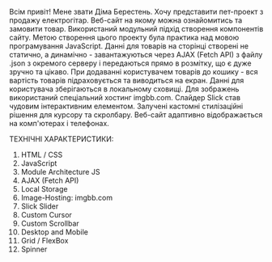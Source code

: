 Всім привіт! Мене звати Діма Берестень. Хочу представити пет-проект з продажу електрогітар. Веб-сайт на якому можна ознайомитись та замовити товар. Використаний модульний підхід створення компонентів сайту. Метою створення цього проекту була практика над мовою програмування JavaScript. Данні для товарів на сторінці створені не статично, а динамічно - завантажуються через AJAX (Fetch API) з файлу .json з окремого серверу і передаються прямо в розмітку, що є дуже зручно та цікаво. При додаванні користувачем товарів до кошику - вся вартість товарів підраховується та виводиться на екран. Данні для користувача зберігаються в локальному сховищі. Для зображень використаний спеціальний хостинг imgbb.com. Слайдер Slick став чудовим інтерактивним елементом. Залучені кастомні стилізаційні рішення для курсору та скролбару. Веб-сайт адаптивно відображається на комп'ютерах і телефонах.

ТЕХНІЧНІ ХАРАКТЕРИСТИКИ:
1. HTML / CSS
2. JavaScript
3. Module Architecture JS
4. AJAX (Fetch API)
5. Local Storage
6. Image-Hosting: imgbb.com
7. Slick Slider
8. Custom Cursor
9. Custom Scrollbar
10. Desktop and Mobile 
11. Grid / FlexBox
12. Spinner
